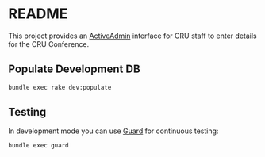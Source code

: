 # README

This project provides an [ActiveAdmin](http://activeadmin.info/) interface for
CRU staff to enter details for the CRU Conference.

## Populate Development DB

```sh
bundle exec rake dev:populate
```

## Testing

In development mode you can use [Guard](https://github.com/guard/guard) for
continuous testing:

```sh
bundle exec guard
```
